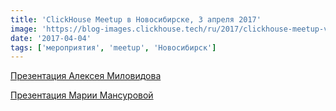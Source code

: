 ```yaml
---
title: 'ClickHouse Meetup в Новосибирске, 3 апреля 2017'
image: 'https://blog-images.clickhouse.tech/ru/2017/clickhouse-meetup-v-novosibirske-3-aprelya-2017/main.jpg'
date: '2017-04-04'
tags: ['мероприятия', 'meetup', 'Новосибирск']
---
```


[Презентация Алексея Миловидова](https://presentations.clickhouse.tech/meetup4/)

[Презентация Марии Мансуровой](https://presentations.clickhouse.tech/meetup4/clickhouse_for_analysts.pdf)
